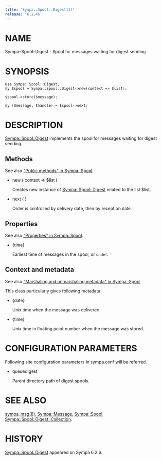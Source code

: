 ```yaml
---
title: 'Sympa::Spool::Digest(3)'
release: '6.2.46'
---
```


# NAME

Sympa::Spool::Digest - Spool for messages waiting for digest sending

# SYNOPSIS

    use Sympa::Spool::Digest;
    my $spool = Sympa::Spool::Digest->new(context => $list);
    
    $spool->store($message);
    
    my ($message, $handle) = $spool->next;

# DESCRIPTION

[Sympa::Spool::Digest](./Sympa-Spool-Digest.3.md) implements the spool for messages waiting for
digest sending.

## Methods

See also ["Public methods" in Sympa::Spool](./Sympa-Spool.3.md#public-methods).

- new ( context => $list )

    Creates new instance of [Sympa::Spool::Digest](./Sympa-Spool-Digest.3.md) related to the list $list.

- next ( )

    Order is controlled by delivery date, then by reception date.

## Properties

See also ["Properties" in Sympa::Spool](./Sympa-Spool.3.md#properties).

- {time}

    Earliest time of messages in the spool, or `undef`.

## Context and metadata

See also ["Marshaling and unmarshaling metadata" in Sympa::Spool](./Sympa-Spool.3.md#marshaling-and-unmarshaling-metadata).

This class particularly gives following metadata:

- {date}

    Unix time when the message was delivered.

- {time}

    Unix time in floating point number when the message was stored.

# CONFIGURATION PARAMETERS

Following site configuration parameters in sympa.conf will be referred.

- queuedigest

    Parent directory path of digest spools.

# SEE ALSO

[sympa\_msg(8)](./sympa_msg.8.md),
[Sympa::Message](./Sympa-Message.3.md), [Sympa::Spool](./Sympa-Spool.3.md), [Sympa::Spool::Digest::Collection](./Sympa-Spool-Digest-Collection.3.md).

# HISTORY

[Sympa::Spool::Digest](./Sympa-Spool-Digest.3.md) appeared on Sympa 6.2.6.
